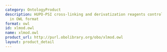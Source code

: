 ```yaml
---
category: OntologyProduct
description: HUPO-PSI cross-linking and derivatization reagents controlled vocabulary
  in OWL format
format: owl
id: xlmod.owl
name: xlmod.owl
product_url: http://purl.obolibrary.org/obo/xlmod.owl
layout: product_detail
---
```

